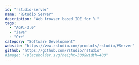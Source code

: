 ```yaml
---
id: "rstudio-server"
name: "RStudio Server"
description: "Web browser based IDE for R."
tags:
  - "AGPL-3.0"
  - "Java"
  - "C++"
category: "Software Development"
website: "https://www.rstudio.com/products/rstudio/#Server"
github: "https://github.com/rstudio/rstudio"
#image: "/placeholder.svg?height=300&width=400"
---
```


